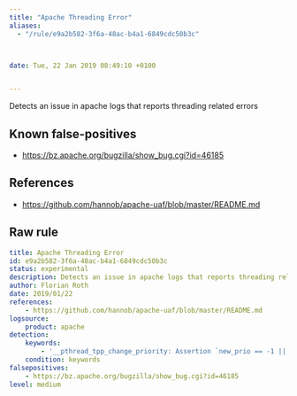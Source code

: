 ```yaml
---
title: "Apache Threading Error"
aliases:
  - "/rule/e9a2b582-3f6a-48ac-b4a1-6849cdc50b3c"



date: Tue, 22 Jan 2019 08:49:10 +0100


---
```


Detects an issue in apache logs that reports threading related errors

<!--more-->


## Known false-positives

* https://bz.apache.org/bugzilla/show_bug.cgi?id=46185



## References

* https://github.com/hannob/apache-uaf/blob/master/README.md


## Raw rule
```yaml
title: Apache Threading Error
id: e9a2b582-3f6a-48ac-b4a1-6849cdc50b3c
status: experimental
description: Detects an issue in apache logs that reports threading related errors
author: Florian Roth
date: 2019/01/22
references:
    - https://github.com/hannob/apache-uaf/blob/master/README.md
logsource:
    product: apache
detection:
    keywords:
        - '__pthread_tpp_change_priority: Assertion `new_prio == -1 || (new_prio >= fifo_min_prio && new_prio <= fifo_max_prio)'
    condition: keywords
falsepositives:
    - https://bz.apache.org/bugzilla/show_bug.cgi?id=46185
level: medium

```
